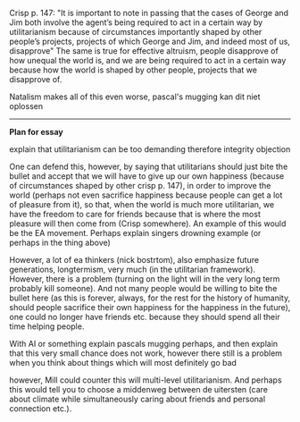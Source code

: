 Crisp p. 147:
"It is important to note in passing that the cases of George and Jim both involve the agent’s being required to act in a certain way by utilitarianism because of circumstances importantly shaped by other people’s projects, projects of which George and Jim, and indeed most of us, disapprove"
The same is true for effective altruism, people disapprove of how unequal the world is, and we are being required to act in a certain way because how the world is shaped by other people, projects that we disapprove of.


Natalism makes all of this even worse, pascal's mugging kan dit niet oplossen


---

**Plan for essay**

explain that utilitarianism can be too demanding therefore integrity objection

One can defend this, however, by saying that utilitarians should just bite the bullet and accept that we will have to give up our own happiness (because of circumstances shaped by other crisp p. 147), in order to improve the world (perhaps not even sacrifice happiness because people can get a lot of pleasure from it), so that, when the world is much more utilitarian, we have the freedom to care for friends because that is where the most pleasure will then come from (Crisp somewhere). An example of this would be the EA movement. Perhaps explain singers drowning example (or perhaps in the thing above)

However, a lot of ea thinkers (nick bostrtom), also emphasize future generations, longtermism, very much (in the utilitarian framework). However, there is a problem (turning on the light will in the very long term probably kill someone). And not many people would be willing to bite the bullet here (as this is forever, always, for the rest for the history of humanity, should people sacrifice their own happiness for the happiness in the future), one could no longer have friends etc. because they should spend all their time helping people.

With AI or something explain pascals mugging perhaps, and then explain that this very small chance does not work, however there still is a problem when you think about things which will most definitely go bad

however, Mill could counter this will multi-level utilitarianism. And perhaps this would tell you to choose a middenweg between de uitersten (care about climate while simultaneously caring about friends and personal connection etc.).





